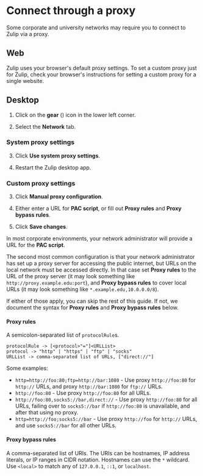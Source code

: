 # Connect through a proxy

Some corporate and university networks may require you to connect to Zulip
via a proxy.

## Web

Zulip uses your browser's default proxy settings. To set a custom proxy just
for Zulip, check your browser's instructions for setting a custom proxy for
a single website.

## Desktop

1. Click on the **gear** (<i class="fa fa-cog"></i>) icon in the lower left corner.

2. Select the **Network** tab.

### System proxy settings

3. Click **Use system proxy settings**.

4. Restart the Zulip desktop app.

### Custom proxy settings

3. Click **Manual proxy configuration**.

4. Either enter a URL for **PAC script**, or fill out **Proxy rules** and
  **Proxy bypass rules**.

5. Click **Save changes**.

In most corporate environments, your network administrator will provide a
URL for the **PAC script**.

The second most common configuration is that your network administrator has
set up a proxy server for accessing the public internet, but URLs on the
local network must be accessed directly. In that case set **Proxy rules** to
the URL of the proxy server (it may look something like
`http://proxy.example.edu:port`), and **Proxy bypass rules** to cover local URLs
(it may look something like `*.example.edu,10.0.0.0/8`).

If either of those apply, you can skip the rest of this guide. If not, we
document the syntax for **Proxy rules** and **Proxy bypass rules** below.

#### Proxy rules

A semicolon-separated list of `protocolRule`s.

```
protocolRule -> [<protocol>"="]<URLList>
protocol -> "http" | "https" | "ftp" | "socks"
URLList -> comma-separated list of URLs, ["direct://"]
```

Some examples:

* `http=http://foo:80;ftp=http://bar:1080` - Use proxy `http://foo:80`
  for `http://` URLs, and proxy `http://bar:1080` for `ftp://` URLs.
* `http://foo:80` - Use proxy `http://foo:80` for all URLs.
* `http://foo:80,socks5://bar,direct://` - Use proxy `http://foo:80` for
  all URLs, failing over to `socks5://bar` if `http://foo:80` is
  unavailable, and after that using no proxy.
* `http=http://foo;socks5://bar` -  Use proxy `http://foo` for `http://` URLs,
  and use `socks5://bar` for all other URLs.

#### Proxy bypass rules

A comma-separated list of URIs. The URIs can be hostnames, IP address
literals, or IP ranges in CIDR notation. Hostnames can use the `*`
wildcard. Use `<local>` to match any of `127.0.0.1`, `::1`, or `localhost`.

